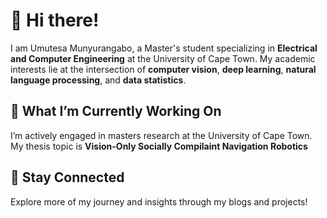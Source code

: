 
# 👋 Hi there! 

I am Umutesa Munyurangabo, a Master's student specializing in **Electrical and Computer Engineering** at the University of Cape Town. My academic interests lie at the intersection of **computer vision**, **deep learning**, **natural language processing**, and **data statistics**.

## 🔭 What I’m Currently Working On  
I’m actively engaged in masters research at the University of Cape Town. My thesis topic is **Vision-Only Socially Compilaint Navigation Robotics**

## 💬 Stay Connected  
Explore more of my journey and insights through my blogs and projects! 

